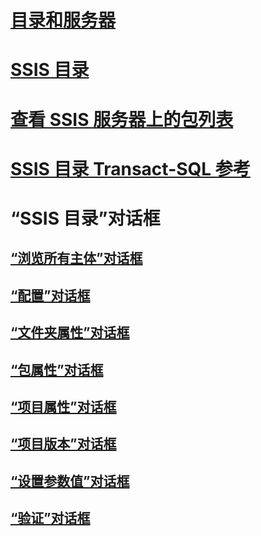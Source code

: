 # [目录和服务器](integration-services-ssis-server-and-catalog.md)
# [SSIS 目录](ssis-catalog.md)
# [查看 SSIS 服务器上的包列表](view-the-list-of-packages-on-the-integration-services-server.md)
# [SSIS 目录 Transact-SQL 参考](integration-services-ssis-catalog-transact-sql-reference.md)
# “SSIS 目录”对话框
## [“浏览所有主体”对话框](browse-all-principals-dialog-box.md)
## [“配置”对话框](configure-dialog-box.md)
## [“文件夹属性”对话框](folder-properties-dialog-box.md)
## [“包属性”对话框](package-properties-dialog-box.md)
## [“项目属性”对话框](project-properties-dialog-box.md)
## [“项目版本”对话框](project-versions-dialog-box.md)
## [“设置参数值”对话框](set-parameter-value-dialog-box.md)
## [“验证”对话框](validate-dialog-box.md)
